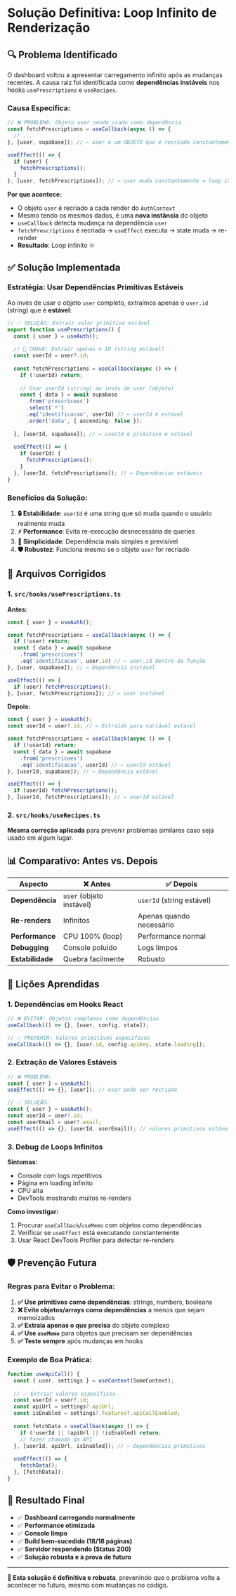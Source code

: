 # Solução Definitiva: Loop Infinito de Renderização

## 🔍 **Problema Identificado**

O dashboard voltou a apresentar carregamento infinito após as mudanças recentes. A causa raiz foi identificada como **dependências instáveis** nos hooks `usePrescriptions` e `useRecipes`.

### **Causa Específica:**

```typescript
// ❌ PROBLEMA: Objeto user sendo usado como dependência
const fetchPrescriptions = useCallback(async () => {
  // ...
}, [user, supabase]); // ← user é um OBJETO que é recriado constantemente

useEffect(() => {
  if (user) {
    fetchPrescriptions();
  }
}, [user, fetchPrescriptions]); // ← user muda constantemente = loop infinito
```

**Por que acontece:**
- O objeto `user` é recriado a cada render do `AuthContext`
- Mesmo tendo os mesmos dados, é uma **nova instância** do objeto
- `useCallback` detecta mudança na dependência `user`
- `fetchPrescriptions` é recriada → `useEffect` executa → state muda → re-render
- **Resultado**: Loop infinito ♾️

## ✅ **Solução Implementada**

### **Estratégia: Usar Dependências Primitivas Estáveis**

Ao invés de usar o objeto `user` completo, extraímos apenas o `user.id` (string) que é **estável**:

```typescript
// ✅ SOLUÇÃO: Extrair valor primitivo estável
export function usePrescriptions() {
  const { user } = useAuth();
  
  // 🔑 CHAVE: Extrair apenas o ID (string estável)
  const userId = user?.id;
  
  const fetchPrescriptions = useCallback(async () => {
    if (!userId) return;
    
    // Usar userId (string) ao invés de user (objeto)
    const { data } = await supabase
      .from('prescricoes')
      .select('*')
      .eq('identificacao', userId) // ← userId é estável
      .order('data', { ascending: false });
      
  }, [userId, supabase]); // ← userId é primitivo e estável
  
  useEffect(() => {
    if (userId) {
      fetchPrescriptions();
    }
  }, [userId, fetchPrescriptions]); // ← Dependências estáveis
}
```

### **Benefícios da Solução:**

1. **🔒 Estabilidade**: `userId` é uma string que só muda quando o usuário realmente muda
2. **⚡ Performance**: Evita re-execução desnecessária de queries
3. **🧩 Simplicidade**: Dependência mais simples e previsível
4. **🛡️ Robustez**: Funciona mesmo se o objeto `user` for recriado

## 🔧 **Arquivos Corrigidos**

### **1. `src/hooks/usePrescriptions.ts`**

**Antes:**
```typescript
const { user } = useAuth();

const fetchPrescriptions = useCallback(async () => {
  if (!user) return;
  const { data } = await supabase
    .from('prescricoes')
    .eq('identificacao', user.id) // ← user.id dentro da função
}, [user, supabase]); // ← Dependência instável

useEffect(() => {
  if (user) fetchPrescriptions();
}, [user, fetchPrescriptions]); // ← user instável
```

**Depois:**
```typescript
const { user } = useAuth();
const userId = user?.id; // ← Extraído para variável estável

const fetchPrescriptions = useCallback(async () => {
  if (!userId) return;
  const { data } = await supabase
    .from('prescricoes')
    .eq('identificacao', userId) // ← userId estável
}, [userId, supabase]); // ← Dependência estável

useEffect(() => {
  if (userId) fetchPrescriptions();
}, [userId, fetchPrescriptions]); // ← userId estável
```

### **2. `src/hooks/useRecipes.ts`**

**Mesma correção aplicada** para prevenir problemas similares caso seja usado em algum lugar.

## 📊 **Comparativo: Antes vs. Depois**

| Aspecto | ❌ Antes | ✅ Depois |
|---------|----------|-----------|
| **Dependência** | `user` (objeto instável) | `userId` (string estável) |
| **Re-renders** | Infinitos | Apenas quando necessário |
| **Performance** | CPU 100% (loop) | Performance normal |
| **Debugging** | Console poluído | Logs limpos |
| **Estabilidade** | Quebra facilmente | Robusto |

## 🧠 **Lições Aprendidas**

### **1. Dependências em Hooks React**

```typescript
// ❌ EVITAR: Objetos complexos como dependências
useCallback(() => {}, [user, config, state]);

// ✅ PREFERIR: Valores primitivos específicos  
useCallback(() => {}, [user.id, config.apiKey, state.loading]);
```

### **2. Extração de Valores Estáveis**

```typescript
// ❌ PROBLEMA: 
const { user } = useAuth();
useEffect(() => {}, [user]); // user pode ser recriado

// ✅ SOLUÇÃO:
const { user } = useAuth();
const userId = user?.id;
const userEmail = user?.email;
useEffect(() => {}, [userId, userEmail]); // valores primitivos estáveis
```

### **3. Debug de Loops Infinitos**

**Sintomas:**
- Console com logs repetitivos
- Página em loading infinito
- CPU alta
- DevTools mostrando muitos re-renders

**Como investigar:**
1. Procurar `useCallback`/`useMemo` com objetos como dependências
2. Verificar se `useEffect` está executando constantemente
3. Usar React DevTools Profiler para detectar re-renders

## 🛡️ **Prevenção Futura**

### **Regras para Evitar o Problema:**

1. **✅ Use primitivos como dependências**: strings, numbers, booleans
2. **❌ Evite objetos/arrays como dependências** a menos que sejam memoizados
3. **✅ Extraia apenas o que precisa** do objeto complexo
4. **✅ Use `useMemo`** para objetos que precisam ser dependências
5. **✅ Teste sempre** após mudanças em hooks

### **Exemplo de Boa Prática:**

```typescript
function useApiCall() {
  const { user, settings } = useContext(SomeContext);
  
  // ✅ Extrair valores específicos
  const userId = user?.id;
  const apiUrl = settings?.apiUrl;
  const isEnabled = settings?.features?.apiCallEnabled;
  
  const fetchData = useCallback(async () => {
    if (!userId || !apiUrl || !isEnabled) return;
    // fazer chamada da API
  }, [userId, apiUrl, isEnabled]); // ← Dependências primitivas
  
  useEffect(() => {
    fetchData();
  }, [fetchData]);
}
```

## 🚀 **Resultado Final**

- ✅ **Dashboard carregando normalmente**
- ✅ **Performance otimizada**  
- ✅ **Console limpo**
- ✅ **Build bem-sucedido (18/18 páginas)**
- ✅ **Servidor respondendo (Status 200)**
- ✅ **Solução robusta e à prova de futuro**

---

**🎯 Esta solução é definitiva e robusta**, prevenindo que o problema volte a acontecer no futuro, mesmo com mudanças no código.
